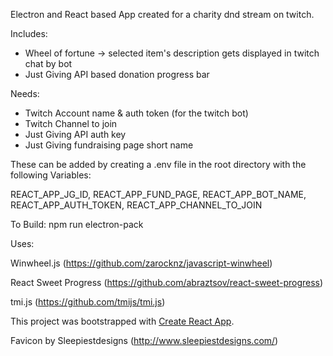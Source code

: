 
Electron and React based App created for a charity dnd stream on twitch. 

Includes:

- Wheel of fortune -> selected item's description gets displayed in twitch chat by bot
- Just Giving API based donation progress bar

Needs:

- Twitch Account name & auth token (for the twitch bot)
- Twitch Channel to join
- Just Giving API auth key
- Just Giving fundraising page short name

These can be added by creating a .env file in the root directory with the following Variables:

REACT_APP_JG_ID,
REACT_APP_FUND_PAGE,
REACT_APP_BOT_NAME,
REACT_APP_AUTH_TOKEN,
REACT_APP_CHANNEL_TO_JOIN

To Build:
npm run electron-pack

Uses:

Winwheel.js (https://github.com/zarocknz/javascript-winwheel)

React Sweet Progress (https://github.com/abraztsov/react-sweet-progress)

tmi.js (https://github.com/tmijs/tmi.js)



This project was bootstrapped with [Create React App](https://github.com/facebook/create-react-app).

Favicon by Sleepiestdesigns (http://www.sleepiestdesigns.com/)